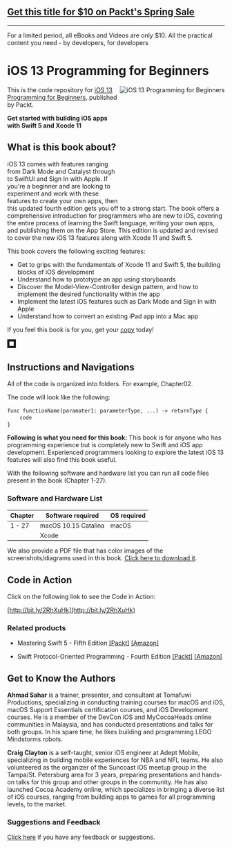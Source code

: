 ## [Get this title for $10 on Packt's Spring Sale](https://www.packt.com/B14699?utm_source=github&utm_medium=packt-github-repo&utm_campaign=spring_10_dollar_2022)
-----
For a limited period, all eBooks and Videos are only $10. All the practical content you need \- by developers, for developers

# iOS 13 Programming for Beginners

<a href="https://www.packtpub.com/mobile/ios-13-programming-for-beginners-fourth-edition?utm_source=github&utm_medium=repository&utm_campaign=9781838821906"><img src="https://static.packt-cdn.com/products/9781838821906/cover/smaller" alt="iOS 13 Programming for Beginners" height="256px" align="right"></a>

This is the code repository for [iOS 13 Programming for Beginners](https://www.packtpub.com/mobile/ios-13-programming-for-beginners-fourth-edition?utm_source=github&utm_medium=repository&utm_campaign=9781838821906), published by Packt.

**Get started with building iOS apps with Swift 5 and Xcode 11**

## What is this book about?
iOS 13 comes with features ranging from Dark Mode and Catalyst through to SwiftUI and Sign In with Apple. If you're a beginner and are looking to experiment and work with these features to create your own apps, then this updated fourth edition gets you off to a strong start. The book offers a comprehensive introduction for programmers who are new to iOS, covering the entire process of learning the Swift language, writing your own apps, and publishing them on the App Store. This edition is updated and revised to cover the new iOS 13 features along with Xcode 11 and Swift 5.

This book covers the following exciting features: 
* Get to grips with the fundamentals of Xcode 11 and Swift 5, the building blocks of iOS development
* Understand how to prototype an app using storyboards
* Discover the Model-View-Controller design pattern, and how to implement the desired functionality within the app
* Implement the latest iOS features such as Dark Mode and Sign In with Apple
* Understand how to convert an existing iPad app into a Mac app

If you feel this book is for you, get your [copy](https://www.amazon.com/dp/1838821902) today!

<a href="https://www.packtpub.com/?utm_source=github&utm_medium=banner&utm_campaign=GitHubBanner"><img src="https://raw.githubusercontent.com/PacktPublishing/GitHub/master/GitHub.png" 
alt="https://www.packtpub.com/" border="5" /></a>


## Instructions and Navigations
All of the code is organized into folders. For example, Chapter02.

The code will look like the following:
```
func functionName(paramater1: parameterType, ...) -> returnType {
    code
}
```

**Following is what you need for this book:**
This book is for anyone who has programming experience but is completely new to Swift and iOS app development. Experienced programmers looking to explore the latest iOS 13 features will also find this book useful.

With the following software and hardware list you can run all code files present in the book (Chapter 1-27).

### Software and Hardware List

| Chapter  | Software required                   | OS required                        |
| -------- | ------------------------------------| -----------------------------------|
| 1 - 27   | macOS 10.15 Catalina                | macOS                              |
|          | Xcode                               |                                    |


We also provide a PDF file that has color images of the screenshots/diagrams used in this book. [Click here to download it](https://static.packt-cdn.com/downloads/9781838821906_ColorImages.pdf).

## Code in Action

Click on the following link to see the Code in Action:

[http://bit.ly/2RhXuHk](http://bit.ly/2RhXuHk)

### Related products <Other books you may enjoy>
* Mastering Swift 5 - Fifth Edition [[Packt]](https://www.packtpub.com/application-development/mastering-swift-5-fifth-edition?utm_source=github&utm_medium=repository&utm_campaign=9781789139860) [[Amazon]](https://www.amazon.com/dp/1789139864)

* Swift Protocol-Oriented Programming - Fourth Edition [[Packt]](https://www.packtpub.com/programming/swift-protocol-oriented-programming-fourth-edition?utm_source=github&utm_medium=repository&utm_campaign=9781789349023) [[Amazon]](https://www.amazon.com/dp/1789349028)

## Get to Know the Authors
**Ahmad Sahar**
is a trainer, presenter, and consultant at Tomafuwi Productions, specializing in conducting training courses for macOS and iOS, macOS Support Essentials certification courses, and iOS Development courses. He is a member of the DevCon iOS and MyCocoaHeads online communities in Malaysia, and has conducted presentations and talks for both groups. In his spare time, he likes building and programming LEGO Mindstorms robots.

**Craig Clayton**
is a self-taught, senior iOS engineer at Adept Mobile, specializing in building mobile experiences for NBA and NFL teams. He also volunteered as the organizer of the Suncoast iOS meetup group in the Tampa/St. Petersburg area for 3 years, preparing presentations and hands-on talks for this group and other groups in the community. He has also launched Cocoa Academy online, which specializes in bringing a diverse list of iOS courses, ranging from building apps to games for all programming levels, to the market.

### Suggestions and Feedback
[Click here](https://docs.google.com/forms/d/e/1FAIpQLSdy7dATC6QmEL81FIUuymZ0Wy9vH1jHkvpY57OiMeKGqib_Ow/viewform) if you have any feedback or suggestions.

